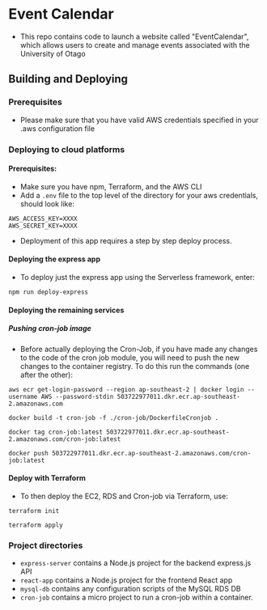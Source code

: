 # Event Calendar

- This repo contains code to launch a website called "EventCalendar", which allows users to create and manage events
  associated with the University of Otago

## Building and Deploying

### Prerequisites

- Please make sure that you have valid AWS credentials specified in your .aws configuration file

### Deploying to cloud platforms

#### Prerequisites:

- Make sure you have npm, Terraform, and the AWS CLI
- Add a `.env` file to the top level of the directory for your aws credentials, should look like:

```
AWS_ACCESS_KEY=XXXX
AWS_SECRET_KEY=XXXX
```

- Deployment of this app requires a step by step deploy process.

#### Deploying the express app

- To deploy just the express app using the Serverless framework, enter:

```shell
npm run deploy-express
```

#### Deploying the remaining services

##### Pushing cron-job image
- Before actually deploying the Cron-Job, if you have made any changes to the code of the cron job module, you will need
  to push the new changes to the container registry. To do this run the commands (one after the other):
```shell
aws ecr get-login-password --region ap-southeast-2 | docker login --username AWS --password-stdin 503722977011.dkr.ecr.ap-southeast-2.amazonaws.com

docker build -t cron-job -f ./cron-job/DockerfileCronjob .

docker tag cron-job:latest 503722977011.dkr.ecr.ap-southeast-2.amazonaws.com/cron-job:latest 

docker push 503722977011.dkr.ecr.ap-southeast-2.amazonaws.com/cron-job:latest 
```

#### Deploy with Terraform
- To then deploy the EC2, RDS and Cron-job via Terraform, use:
```shell
terraform init

terraform apply
```

### Project directories

- `express-server` contains a Node.js project for the backend express.js API
- `react-app` contains a Node.js project for the frontend React app
- `mysql-db` contains any configuration scripts of the MySQL RDS DB
- `cron-job` contains a micro project to run a cron-job within a container.